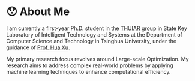 # 😯 About Me

I am currently a first-year Ph.D. student in the [THUIAR group](https://thuiar.github.io) in State Key Laboratory of Intelligent Technology and Systems at the Department of Computer Science and Technology in Tsinghua University, under the guidance of [Prof. Hua Xu](https://scholar.google.com.hk/citations?user=oyOaLDEAAAAJ). 



My primary research focus revolves around Large-scale Optimization. My research aims to address complex real-world problems by applying machine learning techniques to enhance computational efficiency.

